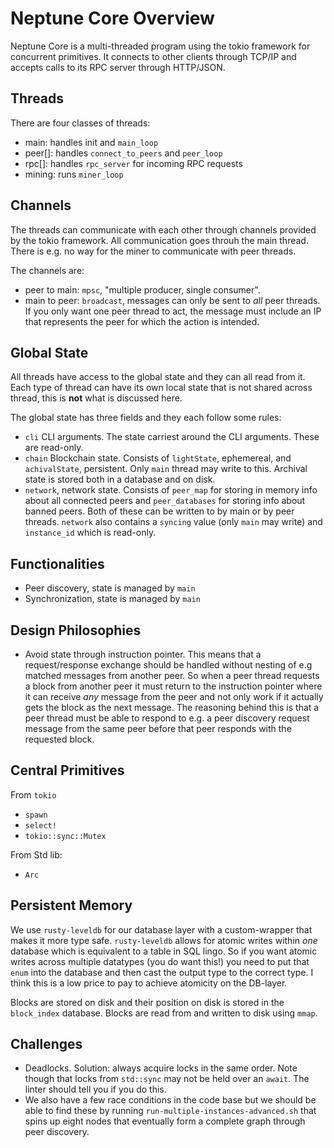 # Neptune Core Overview
Neptune Core is a multi-threaded program using the tokio framework for concurrent primitives. It connects to other clients through TCP/IP and accepts calls to its RPC server through HTTP/JSON.

## Threads
There are four classes of threads:
- main: handles init and `main_loop`
- peer[]: handles `connect_to_peers` and `peer_loop`
- rpc[]: handles `rpc_server` for incoming RPC requests
- mining: runs `miner_loop`

## Channels
The threads can communicate with each other through channels provided by the tokio framework. All communication goes throuh the main thread. There is e.g. no way for the miner to communicate with peer threads.

The channels are:
- peer to main: `mpsc`, "multiple producer, single consumer".
- main to peer: `broadcast`, messages can only be sent to *all* peer threads. If you only want one peer thread to act, the message must include an IP that represents the peer for which the action is intended.

## Global State
All threads have access to the global state and they can all read from it. Each type of thread can have its own local state that is not shared across thread, this is **not** what is discussed here.

The global state has three fields and they each follow some rules:
- `cli` CLI arguments. The state carriest around the CLI arguments. These are read-only.
- `chain` Blockchain state. Consists of `lightState`, ephemereal, and `achivalState`, persistent. Only `main` thread may write to this. Archival state is stored both in a database and on disk.
- `network`, network state. Consists of `peer_map` for storing in memory info about all connected peers and `peer_databases` for storing info about banned peers. Both of these can be written to by main or by peer threads. `network` also contains a `syncing` value (only `main` may write) and `instance_id` which is read-only.

## Functionalities
- Peer discovery, state is managed by `main`
- Synchronization, state is managed by `main`

## Design Philosophies
- Avoid state through instruction pointer. This means that a request/response exchange should be handled without nesting of e.g matched messages from another peer. So when a peer thread requests a block from another peer it must return to the instruction pointer where it can receive *any* message from the peer and not only work if it actually gets the block as the next message. The reasoning behind this is that a peer thread must be able to respond to e.g. a peer discovery request message from the same peer before that peer responds with the requested block.

## Central Primitives
From `tokio`
- `spawn`
- `select!`
- `tokio::sync::Mutex`

From Std lib:
- `Arc`

## Persistent Memory
We use `rusty-leveldb` for our database layer with a custom-wrapper that makes it more type safe. `rusty-leveldb` allows for atomic writes within *one* database which is equivalent to a table in SQL lingo. So if you want atomic writes across multiple datatypes (you do want this!) you need to put that `enum` into the database and then cast the output type to the correct type. I think this is a low price to pay to achieve atomicity on the DB-layer.

Blocks are stored on disk and their position on disk is stored in the `block_index` database. Blocks are read from and written to disk using `mmap`.

## Challenges
- Deadlocks. Solution: always acquire locks in the same order. Note though that locks from `std::sync` may not be held over an `await`. The linter should tell you if you do this.
- We also have a few race conditions in the code base but we should be able to find these by running `run-multiple-instances-advanced.sh` that spins up eight nodes that eventually form a complete graph through peer discovery.

